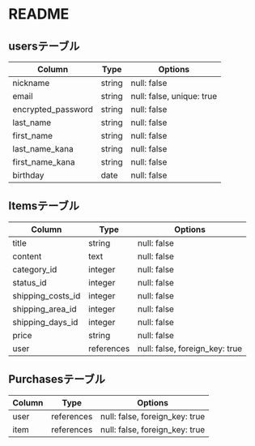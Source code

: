 # README
## usersテーブル
| Column              | Type       | Options                        |
| ------------        | ---------- | ------------------------------ |
| nickname            | string     | null: false                    |
| email               | string     | null: false, unique: true      |
| encrypted_password  | string     | null: false                    |
| last_name           | string     | null: false                    |
| first_name          | string     | null: false                    |
| last_name_kana      | string     | null: false                    |
| first_name_kana     | string     | null: false                    |
| birthday            | date       | null: false                    |

## Itemsテーブル
| Column              | Type       | Options                        |
| ------------        | ---------- | ------------------------------ |
| title               | string     | null: false                    |
| content             | text       | null: false                    |
| category_id         | integer    | null: false                    |
| status_id           | integer    | null: false                    |
| shipping_costs_id   | integer    | null: false                    |
| shipping_area_id    | integer    | null: false                    |
| shipping_days_id    | integer    | null: false                    |
| price               | string     | null: false                    |
| user                | references | null: false, foreign_key: true |

## Purchasesテーブル
| Column              | Type       | Options                        |
| ------------        | ---------- | ------------------------------ |
| user                | references | null: false, foreign_key: true |
| item                | references | null: false, foreign_key: true |

